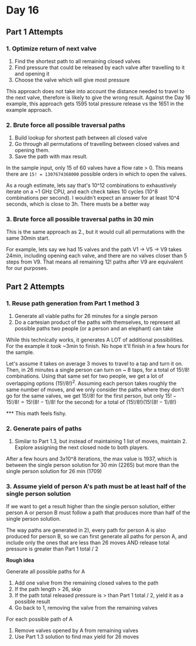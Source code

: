 # Day 16

## Part 1 Attempts

### 1. Optimize return of next valve
1. Find the shortest path to all remaining closed valves
2. Find pressure that could be released by each valve after travelling to it and opening it
3. Choose the valve which will give most pressure

This approach does not take into account the distance needed to travel to the next valve, 
therefore is likely to give the wrong result. Against the Day 16 example, this approach gets 1595 total pressure release
vs the 1651 in the example approach. 

### 2. Brute force all possible traversal paths
1. Build lookup for shortest path between all closed valve
2. Go through all permutations of travelling between closed valves and opening them.
3. Save the path with max result. 

In the sample input, only 15 of 60 valves have a flow rate > 0. 
This means there are `15! = 1307674368000` possible orders in which to open the valves. 

As a rough estimate, lets say that's 10^12 combinations to exhaustively iterate on a ~1 GHz CPU, and each check takes 10 cycles
(10^8 combinations per second).
I wouldn't expect an answer for at least 10^4 seconds, which is close to 3h. There musts be a better way

### 3. Brute force all possible traversal paths in 30 min
This is the same approach as 2., but it would cull all permutations with the same 30min start.

For example, lets say we had 15 valves and the path V1 -> V5 -> V9 takes 24min, including opening each valve, 
and there are no valves closer than 5 steps from V9. That means all remaining 12! paths after V9 are equivalent for our purposes. 

## Part 2 Attempts

### 1. Reuse path generation from Part 1 method 3
1. Generate all viable paths for 26 minutes for a single person
2. Do a cartesian product of the paths with themselves, to represent all possible paths two people (or a person and an elephant) can take

While this technically works, it generates A LOT of additional possibilities. For the example it took ~3min to finish. No hope it'll finish in a few hours for the sample. 

Let's assume it takes on average 3 moves to travel to a tap and turn it on. Then, in 26 minutes a single person can turn on ~ 8 taps, for a total of $15!/8!$ combinations.
Using that same set for two people, we get a lot of overlapping options $(15!/8!)^2$. Assuming each person takes roughly the same number of moves,
and we only consider the paths where they don't go for the same valves, we get $15!/8!$ for the first person, but only $15!-15!/8! = 15!(8!-1)/8!$ for the second)
for a total of $(15!/8!)(15!(8!-1)/8!)$

*** This math feels fishy.

### 2. Generate pairs of paths
1. Similar to Part 1.3, but instead of maintaining 1 list of moves, maintain 2. Explore assigning the next closed node to both players.

After a few hours and 3x10^8 iterations, the max value is 1937, which is between the single person solution for 30 min (2265) but more than the single person solution for 26 min (1709) 

### 3. Assume yield of person A's path must be at least half of the single person solution
If we want to get a result higher than the single person solution, either person A or person B must
follow a path that produces more than half of the single person solution. 

The way paths are generated in 2), every path for person A is also produced for person B, 
so we can first generate all paths for person A, and include only the ones that are less than 26 moves AND release total pressure is greater than Part 1 total / 2

**Rough idea**

Generate all possible paths for A

1. Add one valve from the remaining closed valves to the path
2. If the path length > 26, skip
3. If the path total released pressure is > than Part 1 total / 2, yield it as a possible result
4. Go back to 1, removing the valve from the remaining valves

For each possible path of A
1. Remove valves opened by A from remaining valves
2. Use Part 1.3 solution to find max yield for 26 moves
